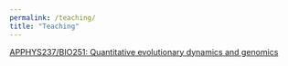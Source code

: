 ```yaml
---
permalink: /teaching/
title: "Teaching"
---
```


<a href="https://bgoodlab.github.io/courses/apphys237">APPHYS237/BIO251: Quantitative evolutionary dynamics and genomics</a>
